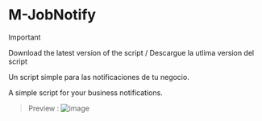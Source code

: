 # M-JobNotify

> [!IMPORTANT]
Download the latest version of the script / Descargue la utlima version del script

Un script simple para las notificaciones de tu negocio.

A simple script for your business notifications.


> Preview : ![image](https://github.com/M-DEVELOPMENT23/M-JobNotify/assets/69606982/dbd1d082-ab4a-433a-a515-d3176ca58863)

